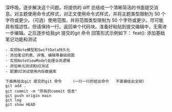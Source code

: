 深呼吸，逐步解决这个问题。将提供的 diff 总结成一个清晰简洁的书面提交消息。对主题使用命令式样式，对正文使用命令式样式，并将主题类型限制为 50 个字符或更少。（可选）使用范围，并将范围类型限制为 50 个字符或更少。尽可能具有描述性，但请保持一行。返回单个代码块。准备好粘贴到提交编辑中，无需进一步编辑。之后逐步给我git 提交的git 命令
回答形式示例如下：
    feat(): 添加基础笔记功能和测试
    
    - 实现Note模型和SwiftData持久化
    - 添加笔记列表、详情、编辑等基础视图
    - 实现NoteViewModel处理业务逻辑
    - 添加单元测试和UI测试
    - 配置UI测试使用内存数据库

    下面再给出git 提交的git 命令    （一行一行的给出命令   不直接给出全部）
    git add .
    git commit -m "所有的commit 信息"
    git push origin main
    git log
    git show HEAD


    